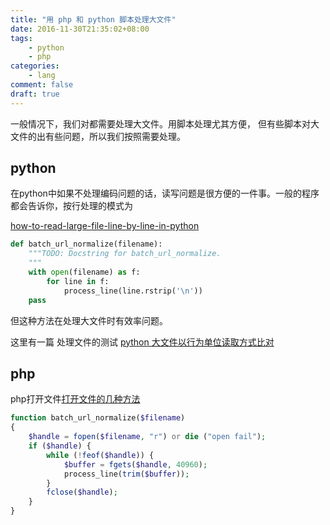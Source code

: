 ```yaml
---
title: "用 php 和 python 脚本处理大文件"
date: 2016-11-30T21:35:02+08:00
tags:
    - python
    - php
categories:
    - lang
comment: false
draft: true
---
```



一般情况下，我们对都需要处理大文件。用脚本处理尤其方便，
但有些脚本对大文件的出有些问题，所以我们按照需要处理。

## python

在python中如果不处理编码问题的话，读写问题是很方便的一件事。一般的程序都会告诉你，按行处理的模式为



[how-to-read-large-file-line-by-line-in-python](http://stackoverflow.com/questions/8009882/how-to-read-large-file-line-by-line-in-python)

```python
def batch_url_normalize(filename):
    """TODO: Docstring for batch_url_normalize.
    """
    with open(filename) as f:
        for line in f:
            process_line(line.rstrip('\n'))
    pass
```
但这种方法在处理大文件时有效率问题。

这里有一篇 处理文件的测试 [python 大文件以行为单位读取方式比对](http://www.cnblogs.com/aicro/p/3371986.html)

## php

php打开文件[打开文件的几种方法](http://www.cnblogs.com/younglab/archive/2011/11/06/2238034.html)

```php
function batch_url_normalize($filename)
{
    $handle = fopen($filename, "r") or die ("open fail");
    if ($handle) {
        while (!feof($handle)) {
            $buffer = fgets($handle, 40960);
            process_line(trim($buffer));
        }
        fclose($handle);
    }
}
```
